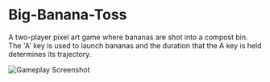 # Big-Banana-Toss
A two-player pixel art game where bananas are shot into a compost bin. The 'A' key is used to launch bananas and the duration that the A key is held determines its trajectory.

![Gameplay Screenshot](https://raw.githubusercontent.com/Misterhoonster/Big-Banana-Toss/master/screenshot.png)
